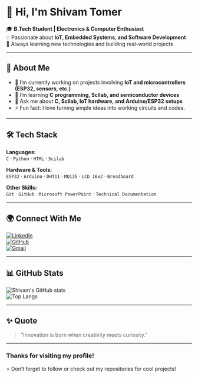 # 👋 Hi, I'm Shivam Tomer  

🎓 **B.Tech Student | Electronics & Computer Enthusiast**  
💡 Passionate about **IoT, Embedded Systems, and Software Development**  
🚀 Always learning new technologies and building real-world projects  

---

## 🧠 About Me  

- 🔭 I’m currently working on projects involving **IoT and microcontrollers (ESP32, sensors, etc.)**  
- 🌱 I’m learning **C programming, Scilab, and semiconductor devices**  
- 💬 Ask me about **C, Scilab, IoT hardware, and Arduino/ESP32 setups**  
- ⚡ Fun fact: I love turning simple ideas into working circuits and codes.  

---

## 🛠️ Tech Stack  

**Languages:**  
`C` · `Python` · `HTML` · `Scilab`  

**Hardware & Tools:**  
`ESP32` · `Arduino` · `DHT11` · `MQ135` · `LCD 16x2` · `Breadboard`  

**Other Skills:**  
`Git` · `GitHub` · `Microsoft PowerPoint` · `Technical Documentation`  

---

## 🌍 Connect With Me  

[![LinkedIn](https://img.shields.io/badge/LinkedIn-blue?logo=linkedin&logoColor=white)](https://in.linkedin.com)  
[![GitHub](https://img.shields.io/badge/GitHub-black?logo=github&logoColor=white)](https://github.com/)  
[![Gmail](https://img.shields.io/badge/Email-D14836?logo=gmail&logoColor=white)](mailto:youremail@example.com)

---

## 📊 GitHub Stats  

![Shivam's GitHub stats](https://github-readme-stats.vercel.app/api?username=shivamtomer&show_icons=true&theme=tokyonight)  
![Top Langs](https://github-readme-stats.vercel.app/api/top-langs/?username=shivamtomer&layout=compact&theme=tokyonight)

---

## ✨ Quote  

> “Innovation is born when creativity meets curiosity.”

---

### Thanks for visiting my profile!  
⭐ Don’t forget to follow or check out my repositories for cool projects!
